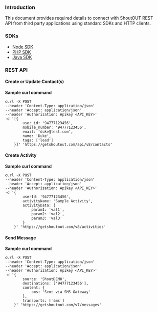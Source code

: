 ### Introduction

This document provides required details to connect with ShoutOUT REST API from third party applications using standard SDKs and HTTP clients.

### SDKs

- [Node SDK](https://www.npmjs.com/package/shoutout-sdk)
- [PHP SDK](https://packagist.org/packages/shoutoutlabs/shoutout-sdk)
- [Java SDK](https://github.com/shoutout-labs/shoutout-sdk-java)

### REST API

#### Create or Update Contact(s)

**Sample curl command**

```curl
curl -X POST 
--header 'Content-Type: application/json' 
--header 'Accept: application/json' 
--header 'Authorization: Apikey <API_KEY>' 
-d '[{
        user_id: '94777123456',
        mobile_number: '94777123456',
        email: 'duke@test.com',
        name: 'Duke',
        tags: ['lead']
    }]' 'https://getshoutout.com/api/v8/contacts'
```

#### Create Activity

**Sample curl command**

```curl
curl -X POST 
--header 'Content-Type: application/json' 
--header 'Accept: application/json' 
--header 'Authorization: Apikey <API_KEY>' 
-d '{
        userId: '94777123456',
        activityName: 'Sample Activity',
        activityData: {
            param1: 'val1',
            param2: 'val2',
            param3: 'val3'
        }
    }' 'https://getshoutout.com/v8/activities'
```

#### Send Message

**Sample curl command**

```curl
curl -X POST 
--header 'Content-Type: application/json' 
--header 'Accept: application/json' 
--header 'Authorization: Apikey <API_KEY>' 
-d '{
        source: 'ShoutDEMO',
        destinations: ['94777123456'],
        content: {
            sms: 'Sent via SMS Gateway'
        },
        transports: ['sms']
    }' 'https://getshoutout.com/v7/messages'
```